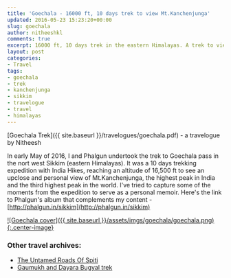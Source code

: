 ```yaml
---
title: 'Goechala - 16000 ft, 10 days trek to view Mt.Kanchenjunga'
updated: 2016-05-23 15:23:20+00:00
slug: goechala
author: nitheeshkl
comments: true
excerpt: 16000 ft, 10 days trek in the eastern Himalayas. A trek to view the magnificent Mt.Kanchenjunga.
layout: post
categories:
- Travel
tags:
- goechala
- trek
- kanchenjunga
- sikkim
- travelogue
- travel
- himalayas
---
```

 
[Goechala Trek]({{ site.baseurl }}/travelogues/goechala.pdf) - a travelogue by Nitheesh

In early May of 2016, I and Phalgun undertook the trek to Goechala pass in the nort west Sikkim (eastern Himalayas).
 It was a 10 days trekking expedition with India Hikes, reaching an altitude of 16,500 ft to see an upclose and 
personal view of Mt.Kanchenjunga, the highest peak in India and the third highest peak in the world.
 I've tried to capture some of the moments from the expedition to serve as a personal memoir. Here's the link to 
 Phalgun's album that complements my content - [http://phalgun.in/sikkim](http://phalgun.in/sikkim)

<a href="{{ site.baseurl }}/travelogues/goechala.pdf">
![Goechala cover]({{ site.baseurl }}/assets/imgs/goechala/goechala.png){:.center-image}
</a>

### Other travel archives:

* [The Untamed Roads Of Spiti](spiti-ride)
* [Gaumukh and Dayara Bugyal trek](gaumukh-trek)
